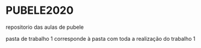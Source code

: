# PUBELE2020
repositorio das aulas de pubele 

pasta de trabalho 1 corresponde à pasta com toda a realização do trabalho 1
